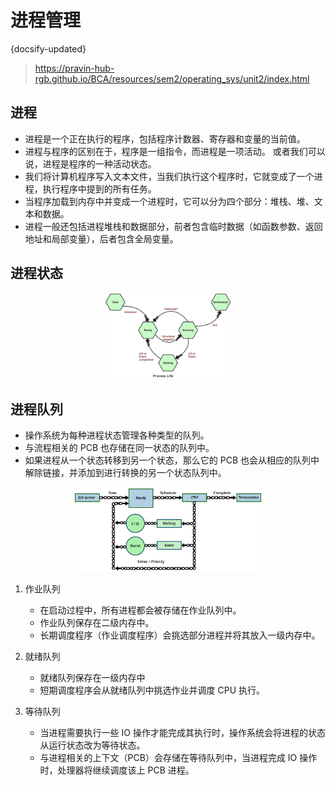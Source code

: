 # 进程管理
{docsify-updated}

> https://pravin-hub-rgb.github.io/BCA/resources/sem2/operating_sys/unit2/index.html

## 进程
+ 进程是一个正在执行的程序，包括程序计数器、寄存器和变量的当前值。 
+ 进程与程序的区别在于，程序是一组指令，而进程是一项活动。 或者我们可以说，进程是程序的一种活动状态。 
+ 我们将计算机程序写入文本文件，当我们执行这个程序时，它就变成了一个进程，执行程序中提到的所有任务。 
+ 当程序加载到内存中并变成一个进程时，它可以分为四个部分：堆栈、堆、文本和数据。 
+ 进程一般还包括进程堆栈和数据部分，前者包含临时数据（如函数参数、返回地址和局部变量），后者包含全局变量。

## 进程状态
<center><img src="pics/process2.svg" width="40%"></center>

## 进程队列
+ 操作系统为每种进程状态管理各种类型的队列。
+ 与流程相关的 PCB 也存储在同一状态的队列中。
+ 如果进程从一个状态转移到另一个状态，那么它的 PCB 也会从相应的队列中解除链接，并添加到进行转换的另一个状态队列中。

<center><img src="pics/manage2.svg" width="60%"></center>

1. 作业队列  
    + 在启动过程中，所有进程都会被存储在作业队列中。 
    + 作业队列保存在二级内存中。
    + 长期调度程序（作业调度程序）会挑选部分进程并将其放入一级内存中。 

2. 就绪队列  
    + 就绪队列保存在一级内存中
    + 短期调度程序会从就绪队列中挑选作业并调度 CPU 执行。

3. 等待队列  
    + 当进程需要执行一些 IO 操作才能完成其执行时，操作系统会将进程的状态从运行状态改为等待状态。 
    + 与进程相关的上下文（PCB）会存储在等待队列中，当进程完成 IO 操作时，处理器将继续调度该上 PCB 进程。